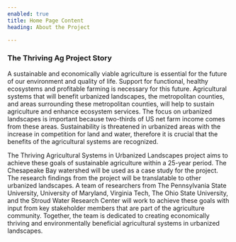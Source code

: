```yaml
---
enabled: true
title: Home Page Content
heading: About the Project

---
```


### The Thriving Ag Project Story 

A sustainable and economically viable agriculture is essential for the future of our environment and quality of life. Support for functional, healthy ecosystems and profitable farming is necessary for this future. Agricultural systems that will benefit urbanized landscapes, the metropolitan counties, and areas surrounding these metropolitan counties, will help to sustain agriculture and enhance ecosystem services. The focus on urbanized landscapes is important because two-thirds of US net farm income comes from these areas. Sustainability is threatened in urbanized areas with the increase in competition for land and water, therefore it is crucial that the benefits of the agricultural systems are recognized.

The Thriving Agricultural Systems in Urbanized Landscapes project aims to achieve these goals of sustainable agriculture within a 25-year period. The Chesapeake Bay watershed will be used as a case study for the project. The research findings from the project will be translatable to other urbanized landscapes. A team of researchers from The Pennsylvania State University, University of Maryland, Virginia Tech, The Ohio State University, and the Stroud Water Research Center will work to achieve these goals with input from key stakeholder members that are part of the agriculture community. Together, the team is dedicated to creating economically thriving and environmentally beneficial agricultural systems in urbanized landscapes.